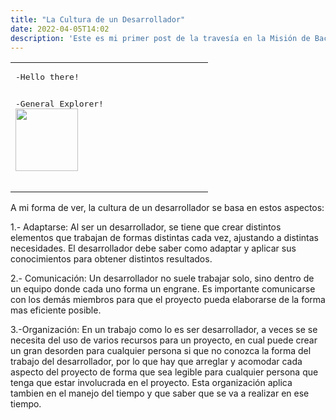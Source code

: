 ```yaml
---
title: "La Cultura de un Desarrollador"
date: 2022-04-05T14:02
description: 'Este es mi primer post de la travesía en la Misión de Backend con Node JS de Launch X.'
---
```

<table>
<tr>
<td width="300px">
<pre>
-Hello there!

-General Explorer!
<img src="https://us.v-cdn.net/6025735/uploads/editor/y6/1uwr9ko8tfc3.gif" width="100" height="100">
</pre>
</td>
</tr>
</table>
  



A mi forma de ver, la cultura de un desarrollador se basa en estos aspectos:

1.- Adaptarse: Al ser un desarrollador, se tiene que crear distintos elementos que trabajan de formas distintas cada vez, ajustando a distintas necesidades. El desarrollador debe saber como adaptar y aplicar sus conocimientos para obtener distintos resultados.

2.- Comunicación: Un desarrollador no suele trabajar solo, sino dentro de un equipo donde cada uno forma un engrane. Es importante comunicarse con los demás miembros para que el proyecto pueda elaborarse de la forma mas eficiente posible.

3.-Organización: En un trabajo como lo es ser desarrollador, a veces se se necesita del uso de varios recursos para un proyecto, en cual puede crear un gran desorden para cualquier persona si que no conozca la forma del trabajo del desarrollador, por lo que hay que arreglar y acomodar cada aspecto del proyecto de forma que sea legible para cualquier persona que tenga que estar involucrada en el proyecto. Esta organización aplica tambien en el manejo del tiempo y que saber que se va a realizar en ese tiempo. 
